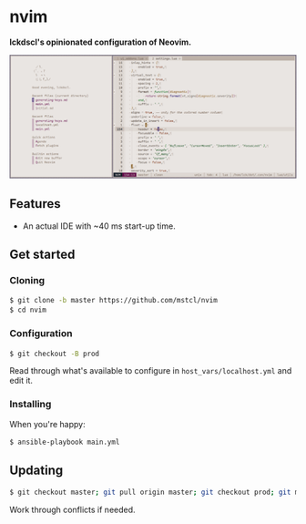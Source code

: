 # nvim

**lckdscl's opinionated configuration of Neovim.**

![preview](pics/preview.png)

## Features

- An actual IDE with ~40 ms start-up time.

## Get started

### Cloning

```sh
$ git clone -b master https://github.com/mstcl/nvim
$ cd nvim
```

### Configuration

```sh
$ git checkout -B prod
```

Read through what's available to configure in `host_vars/localhost.yml` and
edit it.

### Installing

When you're happy:

```sh
$ ansible-playbook main.yml
```

## Updating

```sh
$ git checkout master; git pull origin master; git checkout prod; git merge master
```

Work through conflicts if needed.
